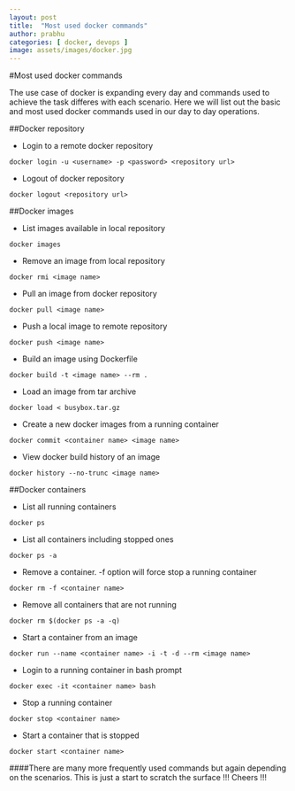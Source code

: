 ```yaml
---
layout: post
title:  "Most used docker commands"
author: prabhu
categories: [ docker, devops ]
image: assets/images/docker.jpg
---
```

#Most used docker commands

The use case of docker is expanding every day and commands used to achieve the task differes with each scenario. Here we will list out the basic and most used docker commands used in our day to day operations.

##Docker repository

* Login to a remote docker repository

```
docker login -u <username> -p <password> <repository url>
```

* Logout of docker repository

```
docker logout <repository url>
```

##Docker images

* List images available in local repository

```
docker images
```

* Remove an image from local repository

```
docker rmi <image name>
```

* Pull an image from docker repository

```
docker pull <image name>
```

* Push a local image to remote repository
```
docker push <image name>
```

* Build an image using Dockerfile

```
docker build -t <image name> --rm .
```

* Load an image from tar archive

```
docker load < busybox.tar.gz
```

* Create a new docker images from a running container

```
docker commit <container name> <image name>
```

* View docker build history of an image

```
docker history --no-trunc <image name>
```

##Docker containers

* List all running containers

```
docker ps
```

* List all containers including stopped ones

```
docker ps -a
```

* Remove a container. -f option will force stop a running container 

```
docker rm -f <container name>
```

* Remove all containers that are not running

```
docker rm $(docker ps -a -q)
```

* Start a container from an image

```
docker run --name <container name> -i -t -d --rm <image name>
```

* Login to a running container in bash prompt

```
docker exec -it <container name> bash
```

* Stop a running container

```
docker stop <container name>
```

* Start a container that is stopped

```
docker start <container name>
```


####There are many more frequently used commands but again depending on the scenarios. This is just a start to scratch the surface !!! Cheers !!!
